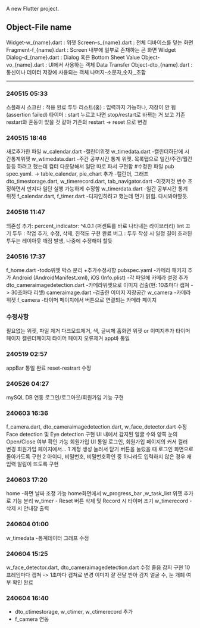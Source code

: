 A new Flutter project.

## Object-File name

Widget-w_{name}.dart : 위젯
Screen-s_{name}.dart : 전체 디바이스를 덮는 화면
Fragment-f_{name}.dart : Screen 내부에 일부로 존재하는 콘 화면 Widget
Dialog-d_{name}.dart : Dialog 혹은 Bottom Sheet
Value Object-vo_{name}.dart : UI에서 사용하는 객체
Data Transfer Object-dto_{name}.dart : 통신이나 데이터 저장에 사용되는 객체
나머지-소문자,숫자,_조합

---

### 240515 05:33
스플래시 스크린 : 적용 완료
투두 리스트(홈) : 입력까지 가능하나, 저장이 안 됨 (assertion failed)
타이머 : start 누르고 나면 stop/restart로 바뀌는 거 보고 기존 restart와 혼동이 있을 것 같아 기존의 restart -> reset 으로 변경

### 240515 18:46
새로추가한 파일
w_calendar.dart
-캘린더위젯
w_timedata.dart
-캘린더하단에 시간통계위젯
w_wtimedata.dart
-주간 공부시간 통계 위젯. 목록탭으로 일간/주간/월간 등등 하려고 했는데 컴터 다운당해서 일단 따로 파서 구현함
#수정한 파일
pub spec.yaml. -> table_calendar, pie_chart 추가
-캘린더, 그래프
dto_timestorage.dart, w_timerecord.dart, tab_navigator.dart
-이것저것 변수 조정하면서 만지다 일단 실행 가능하게 수정함
w_timerdata.dart
-일간 공부시간 통계 위젯
f_calendar.dart, f_timer.dart
-디자인하려고 했는데 먼가 얽힘. 다시봐야할듯.

### 240516 11:47
의존성 추가: percent_indicator: ^4.0.1 (퍼센트를 바로 나타내는 라이브러리)
lint 끄기
투두 : 작업 추가, 수정, 삭제, 진척도 구현 완료
버그 : 투두 작성 시 일정 길이 초과된 투두는 레이아웃 깨짐 발생, 나중에 수정해야 할듯

### 240516 17:37
f_home.dart
-todo위젯 박스 분리
+추가수정사항
pubspec.yaml -카메라 패키지 추가
Android (AndroidManifest.xml), iOS (Info.plist) -각 파일에 카메라 설정 추가
dto_cameraimagedetection.dart -카메라위젯으로 이미지 검출(현: 10초마다 캡쳐 -> 30초마다 리셋)
cameraimage.dart -검출한 이미지 저장공간
w_camera -카메라 위젯
f_camera -타이머 페이지에서 버튼으로 연결되는 카메라 페이지


### 수정사항
필요없는 위젯, 파일 제거
다크모드제거, 색, 글씨체
홈화면 위젯 or 이미지추가
타이머페이지
캘린더페이지
타이머 페이지 오류제거
app바 통일

### 240519 02:57
appBar 통일 완료
reset-restrart 수정

### 240526 04:27
mySQL DB 연동
로그인/로그아웃/회원가입 기능 구현

### 240603 16:36
f_camera.dart, dto_cameraimagedetection.dart, w_face_detector.dart 수정
Face detection 및 Eye detection 구현
UI 내에서 감지된 얼굴 수와 양쪽 눈의 Open/Close 여부 확인 가능
회원가입 UI 통일
로그인, 회원가입 페이지의 커서 컬러 변경
회원가입 페이지에서...
1 계정 생성 눌러서 닫기 버튼을 눌렀을 때 로그인 화면으로 돌아가도록 구현
2 아이디, 비밀번호, 비밀번호확인 중 하나라도 입력하지 않은 경우 재입력 알림이 뜨도록 구현

### 240603 17:20
home -화면 날짜 조정 가능
home화면에서 w_progress_bar ,w_task_list 위젯 추가로 기능 분리
w_timer - Reset 버튼 삭제 및 Record 시 타이머 초기
w_timerecord - 삭제 시 안내창 출력

### 240604 01:00
w_timedata -통계데이터 그래프 수정

### 240604 15:25
w_face_detector.dart, dto_cameraimagedetection.dart 수정
졸음 감지 구현
10프레임마다 캡쳐 -> 1초마다 캡쳐로 변경
이미지 잘 전달 받아 감지 얼굴 수, 눈 개폐 여부 확인 완료

### 240604 16:40
- dto_ctimestorage, w_ctimer, w_ctimerecord 추가
- f_camera 연동